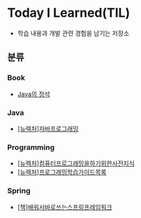 # Today I Learned(TIL)
- 학습 내용과 개발 관련 경험을 남기는 저장소   

## 분류
### Book   
- [Java의 정석](https://github.com/cosre7/TIL/blob/main/book/Java%EC%9D%98-%EC%A0%95%EC%84%9D.md)

### Java   
- [[뉴렉처]자바프로그래밍](https://github.com/cosre7/TIL/blob/main/Java/%5B%EB%89%B4%EB%A0%89%EC%B2%98%5D%EC%9E%90%EB%B0%94%ED%94%84%EB%A1%9C%EA%B7%B8%EB%9E%98%EB%B0%8D.md)


### Programming   
- [[뉴렉처]컴퓨터프로그래밍을하기위한사전지식](https://github.com/cosre7/TIL/blob/main/programming/%5B%EB%89%B4%EB%A0%89%EC%B2%98%5D%EC%BB%B4%ED%93%A8%ED%84%B0%ED%94%84%EB%A1%9C%EA%B7%B8%EB%9E%98%EB%B0%8D%EC%9D%84%ED%95%98%EA%B8%B0%EC%9C%84%ED%95%9C%EC%82%AC%EC%A0%84%EC%A7%80%EC%8B%9D.md)
- [[뉴렉처]프로그래밍학습가이드목록](https://github.com/cosre7/TIL/blob/main/programming/%5B%EB%89%B4%EB%A0%89%EC%B2%98%5D%ED%94%84%EB%A1%9C%EA%B7%B8%EB%9E%98%EB%B0%8D%ED%95%99%EC%8A%B5%EA%B0%80%EC%9D%B4%EB%93%9C%EB%AA%A9%EB%A1%9D.md)

### Spring
- [[책]배워서바로쓰는스프링프레임워크](https://github.com/cosre7/TIL/blob/main/spring/%5B%EC%B1%85%5D%EB%B0%B0%EC%9B%8C%EC%84%9C%EB%B0%94%EB%A1%9C%EC%93%B0%EB%8A%94%EC%8A%A4%ED%94%84%EB%A7%81%ED%94%84%EB%A0%88%EC%9E%84%EC%9B%8C%ED%81%AC.md)
